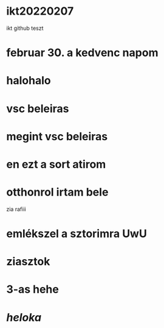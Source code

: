 # ikt20220207
ikt github teszt
# februar 30. a kedvenc napom 
# halohalo
# vsc beleiras
# megint vsc beleiras
# en ezt a sort atirom
# otthonrol irtam bele
zia rafiii
# emlékszel a sztorimra UwU
# ziasztok
# 3-as hehe
# _**heloka**_
